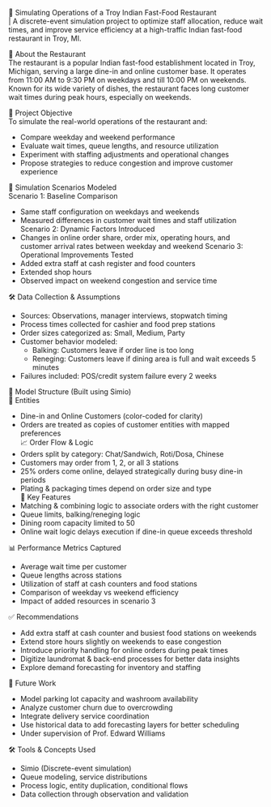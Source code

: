 🍛 Simulating Operations of a Troy Indian Fast-Food Restaurant<br>
| A discrete-event simulation project to optimize staff allocation, reduce wait times, and improve service efficiency at a high-traffic Indian fast-food restaurant in Troy, MI.

🏪 About the Restaurant<br>
The restaurant is a popular Indian fast-food establishment located in Troy, Michigan, serving a large dine-in and online customer base. It operates from 11:00 AM to 9:30 PM on weekdays and till 10:00 PM on weekends. Known for its wide variety of dishes, the restaurant faces long customer wait times during peak hours, especially on weekends.

🎯 Project Objective<br>
To simulate the real-world operations of the restaurant and:<br>
- Compare weekday and weekend performance
- Evaluate wait times, queue lengths, and resource utilization
- Experiment with staffing adjustments and operational changes
- Propose strategies to reduce congestion and improve customer experience

🧪 Simulation Scenarios Modeled<br>
Scenario 1: Baseline Comparison<br>
- Same staff configuration on weekdays and weekends
- Measured differences in customer wait times and staff utilization
Scenario 2: Dynamic Factors Introduced<br>
- Changes in online order share, order mix, operating hours, and customer arrival rates between weekday and weekend
Scenario 3: Operational Improvements Tested<br>
- Added extra staff at cash register and food counters
- Extended shop hours
- Observed impact on weekend congestion and service time

🛠 Data Collection & Assumptions<br>
- Sources: Observations, manager interviews, stopwatch timing
- Process times collected for cashier and food prep stations
- Order sizes categorized as: Small, Medium, Party
- Customer behavior modeled:
  - Balking: Customers leave if order line is too long
  - Reneging: Customers leave if dining area is full and wait exceeds 5 minutes
- Failures included: POS/credit system failure every 2 weeks

🧩 Model Structure (Built using Simio)<br>
   🧍 Entities<br>
- Dine-in and Online Customers (color-coded for clarity)
- Orders are treated as copies of customer entities with mapped preferences<br>
📈 Order Flow & Logic<br>
- Orders split by category: Chat/Sandwich, Roti/Dosa, Chinese
- Customers may order from 1, 2, or all 3 stations
- 25% orders come online, delayed strategically during busy dine-in periods
- Plating & packaging times depend on order size and type<br>
🔄 Key Features<br>
- Matching & combining logic to associate orders with the right customer
- Queue limits, balking/reneging logic
- Dining room capacity limited to 50
- Online wait logic delays execution if dine-in queue exceeds threshold

📊 Performance Metrics Captured<br>
- Average wait time per customer
- Queue lengths across stations
- Utilization of staff at cash counters and food stations
- Comparison of weekday vs weekend efficiency
- Impact of added resources in scenario 3

✅ Recommendations<br>
- Add extra staff at cash counter and busiest food stations on weekends
- Extend store hours slightly on weekends to ease congestion
- Introduce priority handling for online orders during peak times
- Digitize laundromat & back-end processes for better data insights
- Explore demand forecasting for inventory and staffing

🔮 Future Work<br>
- Model parking lot capacity and washroom availability
- Analyze customer churn due to overcrowding
- Integrate delivery service coordination
- Use historical data to add forecasting layers for better scheduling
- Under supervision of Prof. Edward Williams

🛠 Tools & Concepts Used<br>
- Simio (Discrete-event simulation)
- Queue modeling, service distributions
- Process logic, entity duplication, conditional flows
- Data collection through observation and validation



